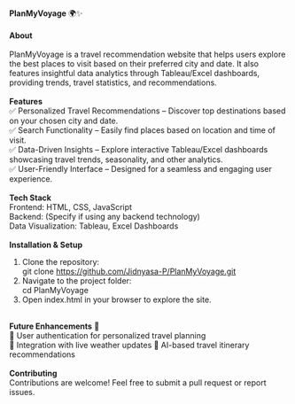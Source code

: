 <b>PlanMyVoyage</b> 🌍✨
<br><br>
<b>About</b>
<br><br>
PlanMyVoyage is a travel recommendation website that helps users explore the best places to visit based on their preferred city and date. It also features insightful data analytics through Tableau/Excel dashboards, providing trends, travel statistics, and recommendations.
<br><br>
<b>Features</b>
<br>
✅ Personalized Travel Recommendations – Discover top destinations based on your chosen city and date.<br>
✅ Search Functionality – Easily find places based on location and time of visit.<br>
✅ Data-Driven Insights – Explore interactive Tableau/Excel dashboards showcasing travel trends, seasonality, and other analytics.<br>
✅ User-Friendly Interface – Designed for a seamless and engaging user experience.
<br><br>
<b>Tech Stack</b>
<br>
Frontend: HTML, CSS, JavaScript
<br>
Backend: (Specify if using any backend technology)
<br>
Data Visualization: Tableau, Excel Dashboards
<br><br>
<b>Installation & Setup</b><br>

1. Clone the repository:<br>
git clone
https://github.com/Jidnyasa-P/PlanMyVoyage.git<br>
2. Navigate to the project folder:<br>
cd PlanMyVoyage<br>
3. Open index.html in your browser to explore the site.<br><br>

<b>Future Enhancements</b> 🚀
<br>
🔹 User authentication for personalized travel planning<br>
🔹 Integration with live weather updates
🔹 AI-based travel itinerary recommendations
<br><br>
<b>Contributing</b>
<br>
Contributions are welcome! Feel free to submit a pull request or report issues.
<br>